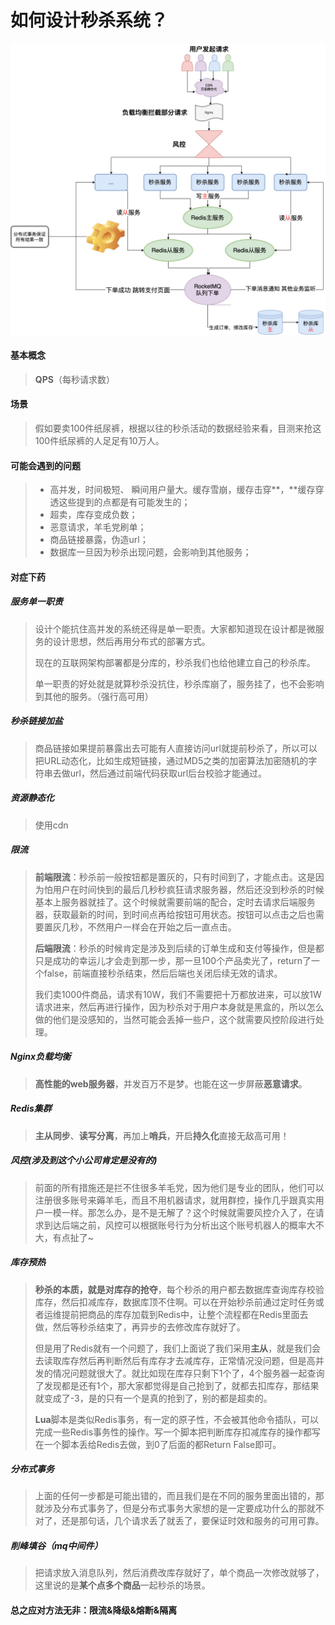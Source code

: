# 如何设计秒杀系统？

![](如何设计秒杀系统？.assets/ms.jpg)

#### 基本概念

> **QPS**（每秒请求数）



#### 场景

> 假如要卖100件纸尿裤，根据以往的秒杀活动的数据经验来看，目测来抢这100件纸尿裤的人足足有10万人。



#### 可能会遇到的问题

> - 高并发，时间极短、 瞬间用户量大。缓存雪崩，缓存击穿**，**缓存穿透这些提到的点都是有可能发生的；
> - 超卖，库存变成负数；
> - 恶意请求，羊毛党刷单；
> - 商品链接暴露，伪造url；
> - 数据库一旦因为秒杀出现问题，会影响到其他服务；



#### 对症下药

##### 服务单一职责
> 设计个能抗住高并发的系统还得是单一职责。大家都知道现在设计都是微服务的设计思想，然后再用分布式的部署方式。
>
> 现在的互联网架构部署都是分库的，秒杀我们也给他建立自己的秒杀库。
>
> 单一职责的好处就是就算秒杀没抗住，秒杀库崩了，服务挂了，也不会影响到其他的服务。（强行高可用）

##### 秒杀链接加盐

> 商品链接如果提前暴露出去可能有人直接访问url就提前秒杀了，所以可以把URL动态化，比如生成短链接，通过MD5之类的加密算法加密随机的字符串去做url，然后通过前端代码获取url后台校验才能通过。

##### 资源静态化

> 使用cdn

##### 限流

> **前端限流**：秒杀前一般按钮都是置灰的，只有时间到了，才能点击。这是因为怕用户在时间快到的最后几秒秒疯狂请求服务器，然后还没到秒杀的时候基本上服务器就挂了。这个时候就需要前端的配合，定时去请求后端服务器，获取最新的时间，到时间点再给按钮可用状态。按钮可以点击之后也需要置灰几秒，不然用户一样会在开始之后一直点击。
>
> **后端限流**：秒杀的时候肯定是涉及到后续的订单生成和支付等操作，但是都只是成功的幸运儿才会走到那一步，那一旦100个产品卖光了，return了一个false，前端直接秒杀结束，然后后端也关闭后续无效的请求。
>
> 我们卖1000件商品，请求有10W，我们不需要把十万都放进来，可以放1W请求进来，然后再进行操作，因为秒杀对于用户本身就是黑盒的，所以怎么做的他们是没感知的，当然可能会丢掉一些户，这个就需要风控阶段进行处理。

##### Nginx负载均衡

> **高性能的web服务器**，并发百万不是梦。也能在这一步屏蔽**恶意请求**。

##### Redis集群

> **主从同步**、**读写分离**，再加上**哨兵**，开启**持久化**直接无敌高可用！

##### 风控(涉及到这个小公司肯定是没有的)

> 前面的所有措施还是拦不住很多羊毛党，因为他们是专业的团队，他们可以注册很多账号来薅羊毛，而且不用机器请求，就用群控，操作几乎跟真实用户一模一样。那怎么办，是不是无解了？这个时候就需要风控介入了，在请求到达后端之前，风控可以根据账号行为分析出这个账号机器人的概率大不大，有点扯了~

##### 库存预热

> **秒杀的本质，就是对库存的抢夺**，每个秒杀的用户都去数据库查询库存校验库存，然后扣减库存，数据库顶不住啊。可以在开始秒杀前通过定时任务或者运维提前把商品的库存加载到Redis中，让整个流程都在Redis里面去做，然后等秒杀结束了，再异步的去修改库存就好了。
>
> 但是用了Redis就有一个问题了，我们上面说了我们采用**主从**，就是我们会去读取库存然后再判断然后有库存才去减库存，正常情况没问题，但是高并发的情况问题就很大了。就比如现在库存只剩下1个了，4个服务器一起查询了发现都是还有1个，那大家都觉得是自己抢到了，就都去扣库存，那结果就变成了-3，是的只有一个是真的抢到了，别的都是超卖的。
>
> **Lua**脚本是类似Redis事务，有一定的原子性，不会被其他命令插队，可以完成一些Redis事务性的操作。写一个脚本把判断库存扣减库存的操作都写在一个脚本丢给Redis去做，到0了后面的都Return False即可。

##### 分布式事务
> 上面的任何一步都是可能出错的，而且我们是在不同的服务里面出错的，那就涉及分布式事务了，但是分布式事务大家想的是一定要成功什么的那就不对了，还是那句话，几个请求丢了就丢了，要保证时效和服务的可用可靠。

##### 削峰填谷（mq中间件）

> 把请求放入消息队列，然后消费改库存就好了，单个商品一次修改就够了，这里说的是**某个点多个商品**一起秒杀的场景。

#### 总之应对方法无非：限流&降级&熔断&隔离

